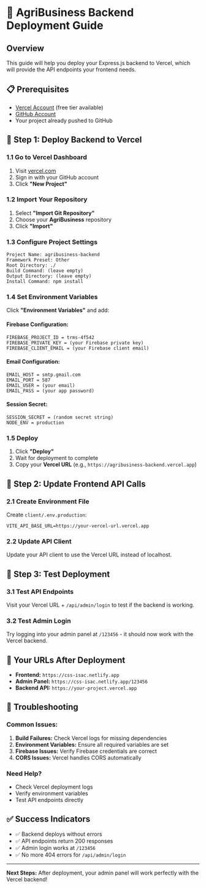 # 🚀 AgriBusiness Backend Deployment Guide

## **Overview**
This guide will help you deploy your Express.js backend to Vercel, which will provide the API endpoints your frontend needs.

## **📋 Prerequisites**
- [Vercel Account](https://vercel.com/signup) (free tier available)
- [GitHub Account](https://github.com)
- Your project already pushed to GitHub

## **🔧 Step 1: Deploy Backend to Vercel**

### **1.1 Go to Vercel Dashboard**
1. Visit [vercel.com](https://vercel.com)
2. Sign in with your GitHub account
3. Click **"New Project"**

### **1.2 Import Your Repository**
1. Select **"Import Git Repository"**
2. Choose your **AgriBusiness** repository
3. Click **"Import"**

### **1.3 Configure Project Settings**
```
Project Name: agribusiness-backend
Framework Preset: Other
Root Directory: ./
Build Command: (leave empty)
Output Directory: (leave empty)
Install Command: npm install
```

### **1.4 Set Environment Variables**
Click **"Environment Variables"** and add:

#### **Firebase Configuration:**
```
FIREBASE_PROJECT_ID = trms-4f542
FIREBASE_PRIVATE_KEY = (your Firebase private key)
FIREBASE_CLIENT_EMAIL = (your Firebase client email)
```

#### **Email Configuration:**
```
EMAIL_HOST = smtp.gmail.com
EMAIL_PORT = 587
EMAIL_USER = (your email)
EMAIL_PASS = (your app password)
```

#### **Session Secret:**
```
SESSION_SECRET = (random secret string)
NODE_ENV = production
```

### **1.5 Deploy**
1. Click **"Deploy"**
2. Wait for deployment to complete
3. Copy your **Vercel URL** (e.g., `https://agribusiness-backend.vercel.app`)

## **🔧 Step 2: Update Frontend API Calls**

### **2.1 Create Environment File**
Create `client/.env.production`:
```env
VITE_API_BASE_URL=https://your-vercel-url.vercel.app
```

### **2.2 Update API Client**
Update your API client to use the Vercel URL instead of localhost.

## **🔧 Step 3: Test Deployment**

### **3.1 Test API Endpoints**
Visit your Vercel URL + `/api/admin/login` to test if the backend is working.

### **3.2 Test Admin Login**
Try logging into your admin panel at `/123456` - it should now work with the Vercel backend.

## **📱 Your URLs After Deployment**

- **Frontend:** `https://css-isac.netlify.app`
- **Admin Panel:** `https://css-isac.netlify.app/123456`
- **Backend API:** `https://your-project.vercel.app`

## **🚨 Troubleshooting**

### **Common Issues:**
1. **Build Failures:** Check Vercel logs for missing dependencies
2. **Environment Variables:** Ensure all required variables are set
3. **Firebase Issues:** Verify Firebase credentials are correct
4. **CORS Issues:** Vercel handles CORS automatically

### **Need Help?**
- Check Vercel deployment logs
- Verify environment variables
- Test API endpoints directly

## **✅ Success Indicators**
- ✅ Backend deploys without errors
- ✅ API endpoints return 200 responses
- ✅ Admin login works at `/123456`
- ✅ No more 404 errors for `/api/admin/login`

---

**Next Steps:** After deployment, your admin panel will work perfectly with the Vercel backend!
